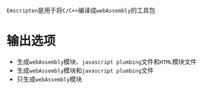 `Emscripten`是用于将`C/C++`编译成`webAssembly`的工具包

# 输出选项
- 生成`webAssembly`模块、`javascript plumbing`文件和`HTML`模块文件
- 生成`webAssembly`模块和`javascript plumbing`文件
- 只生成`webAssembly`模块